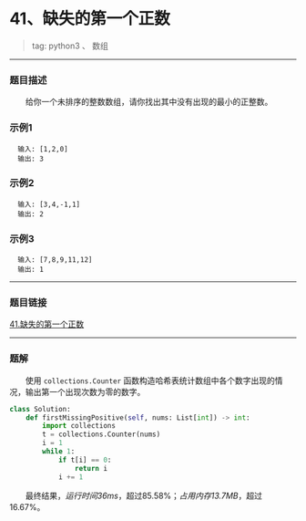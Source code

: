 # 41、缺失的第一个正数
> tag: python3 、 数组

***
### 题目描述

&emsp;&emsp;给你一个未排序的整数数组，请你找出其中没有出现的最小的正整数。

### 示例1

```
  输入: [1,2,0]
  输出: 3
```

### 示例2

```
  输入: [3,4,-1,1]
  输出: 2
```

### 示例3

```
  输入: [7,8,9,11,12]
  输出: 1
```

***
### 题目链接
[41.缺失的第一个正数](https://leetcode-cn.com/problems/first-missing-positive/)

***
### 题解

&emsp;&emsp;使用 `collections.Counter` 函数构造哈希表统计数组中各个数字出现的情况，输出第一个出现次数为零的数字。

```python
class Solution:
    def firstMissingPositive(self, nums: List[int]) -> int:
        import collections
        t = collections.Counter(nums)
        i = 1
        while 1:
            if t[i] == 0:
                return i
            i += 1
```

&emsp;&emsp;最终结果，*运行时间36ms*，超过85.58%；*占用内存13.7MB*，超过16.67%。

